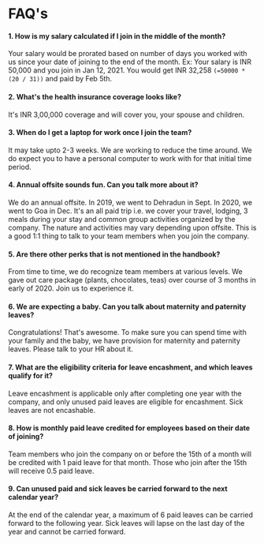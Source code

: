 # FAQ's


#### 1. How is my salary calculated if I join in the middle of the month?
Your salary would be prorated based on number of days you worked with us since your date of joining to the end of the month. Ex: Your salary is INR 50,000 and you join in Jan 12, 2021. You would get INR 32,258 `(=50000 * (20 / 31))` and paid by Feb 5th.

#### 2. What's the health insurance coverage looks like?
It's INR 3,00,000 coverage and will cover you, your spouse and children.

#### 3. When do I get a laptop for work once I join the team?
It may take upto 2-3 weeks. We are working to reduce the time around. We do expect you to have a personal computer to work with for that initial time period.

#### 4. Annual offsite sounds fun. Can you talk more about it?
We do an annual offsite. In 2019, we went to Dehradun in Sept. In 2020, we went to Goa in Dec. It's an all paid trip i.e. we cover your travel, lodging, 3 meals during your stay and common group activities organized by the company. The nature and activities may vary depending upon offsite. This is a good 1:1 thing to talk to your team members when you join the company.

#### 5. Are there other perks that is not mentioned in the handbook?
From time to time, we do recognize team members at various levels. We gave out care package (plants, chocolates, teas) over course of 3 months in early of 2020. Join us to experience it.

#### 6. We are expecting a baby. Can you talk about maternity and paternity leaves?
Congratulations! That's awesome. To make sure you can spend time with your family and the baby, we have provision for maternity and paternity leaves. Please talk to your HR about it.

#### 7. What are the eligibility criteria for leave encashment, and which leaves qualify for it?
Leave encashment is applicable only after completing one year with the company, and only unused paid leaves are eligible for encashment. Sick leaves are not encashable.

#### 8. How is monthly paid leave credited for employees based on their date of joining?
Team members who join the company on or before the 15th of a month will be credited with 1 paid leave for that month. Those who join after the 15th will receive 0.5 paid leave.

#### 9. Can unused paid and sick leaves be carried forward to the next calendar year?
At the end of the calendar year, a maximum of 6 paid leaves can be carried forward to the following year. Sick leaves will lapse on the last day of the year and cannot be carried forward.
